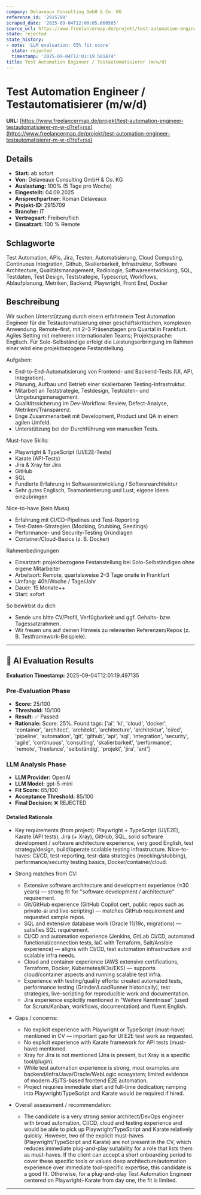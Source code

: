 ```yaml
---
company: Delaveaux Consulting GmbH & Co. KG
reference_id: '2915709'
scraped_date: '2025-09-04T12:00:05.660505'
source_url: https://www.freelancermap.de/projekt/test-automation-engineer-testautomatisierer-m-w-d?ref=rss
state: rejected
state_history:
- note: 'LLM evaluation: 65% fit score'
  state: rejected
  timestamp: '2025-09-04T12:01:19.501474'
title: Test Automation Engineer / Testautomatisierer (m/w/d)
---
```



# Test Automation Engineer / Testautomatisierer (m/w/d)
**URL:** [https://www.freelancermap.de/projekt/test-automation-engineer-testautomatisierer-m-w-d?ref=rss](https://www.freelancermap.de/projekt/test-automation-engineer-testautomatisierer-m-w-d?ref=rss)
## Details
- **Start:** ab sofort
- **Von:** Delaveaux Consulting GmbH & Co. KG
- **Auslastung:** 100% (5 Tage pro Woche)
- **Eingestellt:** 04.09.2025
- **Ansprechpartner:** Roman Delaveaux
- **Projekt-ID:** 2915709
- **Branche:** IT
- **Vertragsart:** Freiberuflich
- **Einsatzart:** 100
                                                % Remote

## Schlagworte
Test Automation, APIs, Jira, Testen, Automatisierung, Cloud Computing, Continuous Integration, Github, Skalierbarkeit, Infrastruktur, Software Architecture, Qualitätsmanagement, Radiologie, Softwareentwicklung, SQL, Testdaten, Test Design, Teststrategie, Typescript, Workflows, Ablaufplanung, Metriken, Backend, Playwright, Front End, Docker

## Beschreibung
Wir suchen Unterstützung durch eine:n erfahrene:n Test Automation Engineer für die Testautomatisierung einer geschäftskritischen, komplexen Anwendung.
Remote-first, mit 2–3 Präsenztagen pro Quartal in Frankfurt.
Agiles Setting mit mehreren internationalen Teams; Projektsprache: Englisch.
Für Solo-Selbständige erfolgt die Leistungserbringung im Rahmen einer wird eine projektbezogene Festanstellung.

Aufgaben:
- End-to-End-Automatisierung von Frontend- und Backend-Tests (UI, API, Integration).
- Planung, Aufbau und Betrieb einer skalierbaren Testing-Infrastruktur.
- Mitarbeit an Teststrategie, Testdesign, Testdaten- und Umgebungsmanagement.
- Qualitätssicherung im Dev-Workflow: Review, Defect-Analyse, Metriken/Transparenz.
- Enge Zusammenarbeit mit Development, Product und QA in einem agilen Umfeld.
- Unterstützung bei der Durchführung von manuellen Tests.

Must-have Skills:
- Playwright & TypeScript (UI/E2E-Tests)
- Karate (API-Tests)
- Jira & Xray for Jira
- GitHub
- SQL
- Fundierte Erfahrung in Softwareentwicklung / Softwarearchitektur
- Sehr gutes Englisch, Teamorientierung und Lust, eigene Ideen einzubringen

Nice-to-have (kein Muss)
- Erfahrung mit CI/CD-Pipelines und Test-Reporting
- Test-Daten-Strategien (Mocking, Stubbing, Seedings)
- Performance- und Security-Testing Grundlagen
- Container/Cloud-Basics (z. B. Docker)

Rahmenbedingungen
- Einsatzart: projektbezogene Festanstellung bei Solo-Selbständigen ohne eigene Mitarbeiter
- Arbeitsort: Remote, quartalsweise 2–3 Tage onsite in Frankfurt
- Umfang: 40h/Woche / Tage/Jahr
- Dauer: 15 Monate++
- Start: sofort

So bewirbst du dich
- Sende uns bitte CV/Profil, Verfügbarkeit und ggf. Gehalts- bzw. Tagessatzrahmen.
- Wir freuen uns auf deinen Hinweis zu relevanten Referenzen/Repos (z. B. Testframework-Beispiele).

---

## 🤖 AI Evaluation Results

**Evaluation Timestamp:** 2025-09-04T12:01:19.497135

### Pre-Evaluation Phase
- **Score:** 25/100
- **Threshold:** 10/100
- **Result:** ✅ Passed
- **Rationale:** Score: 25%. Found tags: ['ai', 'ki', 'cloud', 'docker', 'container', 'architect', 'architekt', 'architecture', 'architektur', 'ci/cd', 'pipeline', 'automation', 'git', 'github', 'api', 'sql', 'integration', 'security', 'agile', 'continuous', 'consulting', 'skalierbarkeit', 'performance', 'remote', 'freelance', 'selbständig', 'projekt', 'jira', 'ant']

### LLM Analysis Phase
- **LLM Provider:** OpenAI
- **LLM Model:** gpt-5-mini
- **Fit Score:** 65/100
- **Acceptance Threshold:** 85/100
- **Final Decision:** ❌ REJECTED

#### Detailed Rationale
- Key requirements (from project): Playwright + TypeScript (UI/E2E), Karate (API tests), Jira (+ Xray), GitHub, SQL, solid software development / software architecture experience, very good English, test strategy/design, build/operate scalable testing infrastructure. Nice-to-haves: CI/CD, test-reporting, test-data strategies (mocking/stubbing), performance/security testing basics, Docker/container/cloud.

- Strong matches from CV:
  - Extensive software architecture and development experience (≈30 years) — strong fit for "software development / architecture" requirement.
  - Git/GitHub experience (GitHub Copilot cert, public repos such as private-ai and live-scripting) — matches GitHub requirement and requested sample repos.
  - SQL and extensive database work (Oracle 11/19c, migrations) — satisfies SQL requirement.
  - CI/CD and automation experience (Jenkins, GitLab CI/CD, automated functional/connection tests, IaC with Terraform, Salt/Ansible experience) — aligns with CI/CD, test automation infrastructure and scalable infra needs.
  - Cloud and container experience (AWS extensive certifications, Terraform, Docker, Kubernetes/K3s/EKS) — supports cloud/container aspects and running scalable test infra.
  - Experience with testing/quality efforts: created automated tests, performance testing (Grinder/LoadRunner historically), test strategies, live-scripting for reproducible work and documentation.
  - Jira experience explicitly mentioned in "Weitere Kenntnisse" (used for Scrum/Kanban, workflows, documentation) and fluent English.

- Gaps / concerns:
  - No explicit experience with Playwright or TypeScript (must-have) mentioned in CV — important gap for UI E2E test work as requested.
  - No explicit experience with Karate framework for API tests (must-have) mentioned.
  - Xray for Jira is not mentioned (Jira is present, but Xray is a specific tool/plugin).
  - While test automation experience is strong, most examples are backend/infra/Java/Oracle/WebLogic ecosystem; limited evidence of modern JS/TS-based frontend E2E automation.
  - Project requires immediate start and full-time dedication; ramping into Playwright/TypeScript and Karate would be required if hired.

- Overall assessment / recommendation:
  - The candidate is a very strong senior architect/DevOps engineer with broad automation, CI/CD, cloud and testing experience and would be able to pick up Playwright/TypeScript and Karate relatively quickly. However, two of the explicit must-haves (Playwright/TypeScript and Karate) are not present in the CV, which reduces immediate plug-and-play suitability for a role that lists them as must-haves. If the client can accept a short onboarding period to cover these specific tools or values deep architecture/automation experience over immediate tool-specific expertise, this candidate is a good fit. Otherwise, for a plug-and-play Test Automation Engineer centered on Playwright+Karate from day one, the fit is limited.

---
